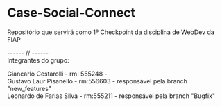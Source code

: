 # Case-Social-Connect
Repositório que servirá como 1º Checkpoint da disciplina de WebDev da FIAP

------ // ------ <br>
Integrantes do grupo: <br>

Giancarlo Cestarolli - rm: 555248 -  <br>
Gustavo Laur Pisanello - rm:556603 - responsável pela branch "new_features" <br>
Leonardo de Farias Silva - rm:555211 - responsável pela branch "Bugfix" <br>
